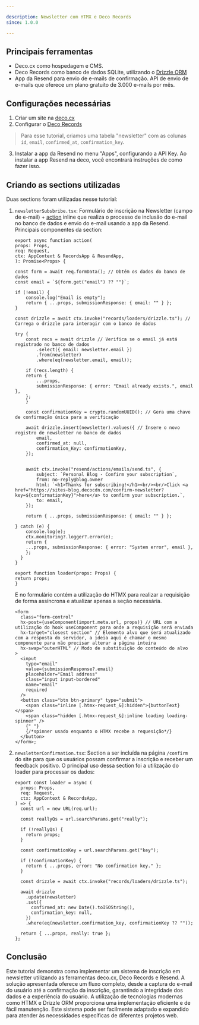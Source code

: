 ```yaml
---

description: Newsletter com HTMX e Deco Records  
since: 1.0.0  

---
```


## Principais ferramentas

- Deco.cx como hospedagem e CMS.
- Deco Records como banco de dados SQLite, utilizando o
  [Drizzle ORM](https://orm.drizzle.team/)
- App da Resend para envio de e-mails de confirmação. API de envio de e-mails
  que oferece um plano gratuito de 3.000 e-mails por mês.

## Configurações necessárias

1. Criar um site na [deco.cx](https://deco.cx/new)
2. Configurar o [Deco Records](https://deco.cx/docs/en/reference/deco-records)

> Para esse tutorial, criamos uma tabela "newsletter" com as colunas `id`,
> `email`, `confirmed_at`, `confirmation_key`.

3. Instalar a app da Resend no menu "Apps", configurando a API Key. Ao instalar
   a app Resend na deco, você encontrará instruções de como fazer isso.

## Criando as sections utilizadas

Duas sections foram utilizadas nesse tutorial:

1. `newsletterSubsbribe.tsx`: Formulário de inscrição na Newsletter (campo de
   e-mail) + [action](https://deco.cx/docs/pt/concepts/action) inline que
   realiza o processo de inclusão do e-mail no banco de dados e envio do e-mail
   usando a app da Resend. Principais componentes da section:

   ```tsx
   export async function action(
   props: Props,
   req: Request,
   ctx: AppContext & RecordsApp & ResendApp,
   ): Promise<Props> {

   const form = await req.formData(); // Obtém os dados do banco de dados
   const email = `${form.get("email") ?? ""}`;

   if (!email) {
       console.log("Email is empty");
       return { ...props, submissionResponse: { email: "" } };
   }

   const drizzle = await ctx.invoke("records/loaders/drizzle.ts"); // Carrega o drizzle para interagir com o banco de dados

   try {
       const recs = await drizzle // Verifica se o email já está registrado no banco de dados
           .select({ email: newsletter.email })
           .from(newsletter)
           .where(eq(newsletter.email, email));

       if (recs.length) {
       return {
           ...props,
           submissionResponse: { error: "Email already exists.", email },
       };
       }

       const confirmationKey = crypto.randomUUID(); // Gera uma chave de confirmação única para a verificação

       await drizzle.insert(newsletter).values({ // Insere o novo registro de newsletter no banco de dados
           email,
           confirmed_at: null,
           confirmation_Key: confirmationKey,
       });

       
       await ctx.invoke("resend/actions/emails/send.ts", {
           subject: `Personal Blog - Confirm your subscription`,
           from: no-reply@blog.owner
           html: `<h1>Thanks for subscribing!</h1><br/><br/>Click <a href="https://sites-blog.decocdn.com/confirm-newsletter?key=${confirmationKey}">here</a> to confirm your subscription.`,
           to: email,
       });

       return { ...props, submissionResponse: { email: "" } };

   } catch (e) {
       console.log(e);
       ctx.monitoring?.logger?.error(e);
       return {
       ...props, submissionResponse: { error: "System error", email },
       };
     }
   }

   export function loader(props: Props) {
   return props;
   }
   ```

   E no formulário contém a utilização do HTMX para realizar a requisição de
   forma assíncrona e atualizar apenas a seção necessária.

   ```tsx
   <form
     class="form-control"
     hx-post={useComponent(import.meta.url, props)} // URL com a utilização do hook useComponent para onde a requisição será enviada
     hx-target="closest section" // Elemento alvo que será atualizado com a resposta do servidor, a ideia aqui é chamar o mesmo componente para não precisar alterar a página inteira
     hx-swap="outerHTML" // Modo de substituição do conteúdo do alvo
   >
     <input
       type="email"
       value={submissionResponse?.email}
       placeholder="Email address"
       class="input input-bordered"
       name="email"
       required
     />
     <button class="btn btn-primary" type="submit">
       <span class="inline [.htmx-request_&]:hidden">{buttonText}</span>
       <span class="hidden [.htmx-request_&]:inline loading loading-spinner" />
       {" "}
       {/*spinner usado enquanto o HTMX recebe a requesição*/}
     </button>
   </form>;
   ```

2. `newsletterConfirmation.tsx`: Section a ser incluída na página `/confirm` do
   site para que os usuários possam confirmar a inscrição e receber um feedback
   positivo. O principal uso dessa section foi a utilização do loader para
   processar os dados:

   ```tsx
   export const loader = async (
     props: Props,
     req: Request,
     ctx: AppContext & RecordsApp,
   ) => {
     const url = new URL(req.url);

     const reallyQs = url.searchParams.get("really");

     if (!reallyQs) {
       return props;
     }

     const confirmationKey = url.searchParams.get("key");

     if (!confirmationKey) {
       return { ...props, error: "No confirmation key." };
     }

     const drizzle = await ctx.invoke("records/loaders/drizzle.ts");

     await drizzle
       .update(newsletter)
       .set({
         confirmed_at: new Date().toISOString(),
         confirmation_key: null,
       })
       .where(eq(newsletter.confirmation_key, confirmationKey ?? ""));

     return { ...props, really: true };
   };
   ```

## Conclusão

Este tutorial demonstra como implementar um sistema de inscrição em newsletter
utilizando as ferramentas deco.cx, Deco Records e Resend. A solução apresentada
oferece um fluxo completo, desde a captura do e-mail do usuário até a
confirmação da inscrição, garantindo a integridade dos dados e a experiência do
usuário. A utilização de tecnologias modernas como HTMX e Drizzle ORM
proporciona uma implementação eficiente e de fácil manutenção. Este sistema pode
ser facilmente adaptado e expandido para atender às necessidades específicas de
diferentes projetos web.
